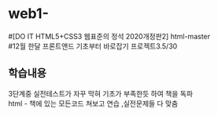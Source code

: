 # web1-
#[DO IT HTML5+CSS3 웹표준의 정석 2020개정판2] html-master<br>
#12월 한달 프론트앤드 기초부터 바로잡기 프로젝트3.5/30

## 학습내용
3단계중 실전테스트가 자꾸 막혀 기초가 부족한듯 하여 책을 독파<br>
html - 책에 있는 모든코드 쳐보고 연습 ,실전문제들 다 맞춤
